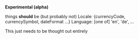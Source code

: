 **Experimental (alpha)**

things **should** be (but probably not)
Locale: {currencyCode, currencySymbol, dateFormat ...}
Language: [one of] 'en', 'de', ...

This just needs to be thought out entirely
